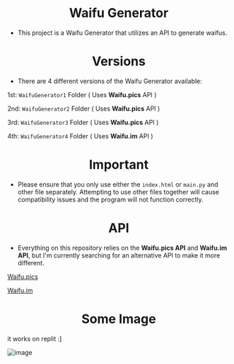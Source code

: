 <h1 align="center"><strong>Waifu Generator</strong></h1>

- This project is a Waifu Generator that utilizes an API to generate waifus.


<h1 align="center"><strong>Versions</strong></h1>

- There are 4 different versions of the Waifu Generator available: 

1st: `WaifuGenerator1` Folder ( Uses **Waifu.pics** API )

2nd: `WaifuGenerator2` Folder ( Uses **Waifu.pics** API )

3rd: `WaifuGenerator3` Folder ( Uses **Waifu.pics** API )

4th: `WaifuGenerator4` Folder ( Uses **Waifu.im** API )

<h1 align="center"><strong>Important</strong></h1>

- Please ensure that you only use either the `index.html` or `main.py` and other file separately. Attempting to use other files together will cause compatibility issues and the program will not function correctly.

<h1 align="center"><strong>API</strong></h1>

- Everything on this repository relies on the **Waifu.pics API** and **Waifu.im API**, but I'm currently searching for an alternative API to make it more different.

[Waifu.pics](https://github.com/Waifu-pics/waifu-api)

[Waifu.im](https://github.com/Waifu-im/waifu-api)

<h1 align="center"><strong>Some Image</strong></h1>

it works on replit :]


![image](https://user-images.githubusercontent.com/101320329/236390742-1bdef734-7ea0-42da-876b-c2c0c2c857c7.png)
